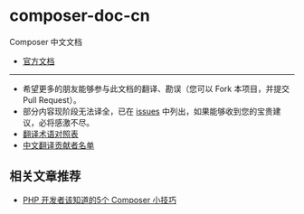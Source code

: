 composer-doc-cn
===============

Composer 中文文档

- [官方文档](https://getcomposer.org/doc/)

---

- 希望更多的朋友能够参与此文档的翻译、勘误（您可以 Fork 本项目，并提交 Pull Request）。
- 部分内容现阶段无法译全，已在 [issues](https://github.com/5-say/composer-doc-cn/issues) 中列出，如果能够收到您的宝贵建议，必将感激不尽。
- [翻译术语对照表](/glossary.md)
- [中文翻译贡献者名单](/contributors.md)


## 相关文章推荐

- [PHP 开发者该知道的5个 Composer 小技巧](http://segmentfault.com/a/1190000000355928)